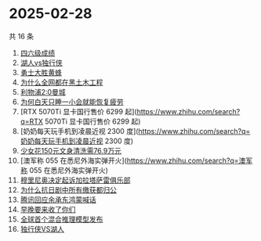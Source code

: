 # 2025-02-28

共 16 条

<!-- BEGIN ZHIHUSEARCH -->
<!-- 最后更新时间 Fri Feb 28 2025 13:22:24 GMT+0800 (China Standard Time) -->
1. [四六级成绩](https://www.zhihu.com/search?q=四六级成绩)
1. [湖人vs独行侠](https://www.zhihu.com/search?q=湖人vs独行侠)
1. [勇士大胜黄蜂](https://www.zhihu.com/search?q=勇士大胜黄蜂)
1. [为什么全网都在黑土木工程](https://www.zhihu.com/search?q=为什么全网都在黑土木工程)
1. [利物浦2:0曼城](https://www.zhihu.com/search?q=利物浦2:0曼城)
1. [为何白天只睡一小会就能恢复疲劳](https://www.zhihu.com/search?q=为何白天只睡一小会就能恢复疲劳)
1. [RTX 5070Ti 显卡国行售价 6299 起](https://www.zhihu.com/search?q=RTX 5070Ti 显卡国行售价 6299 起)
1. [奶奶每天玩手机到凌晨近视 2300 度](https://www.zhihu.com/search?q=奶奶每天玩手机到凌晨近视 2300 度)
1. [少女花150元文身清洗需76.9万元](https://www.zhihu.com/search?q=少女花150元文身清洗需76.9万元)
1. [澳军称 055 在悉尼外海实弹开火](https://www.zhihu.com/search?q=澳军称 055 在悉尼外海实弹开火)
1. [穆里尼奥决定起诉加拉塔萨雷俱乐部](https://www.zhihu.com/search?q=穆里尼奥决定起诉加拉塔萨雷俱乐部)
1. [为什么抗日剧中所有缴获都归公](https://www.zhihu.com/search?q=为什么抗日剧中所有缴获都归公)
1. [腾讯回应余承东鸿蒙喊话](https://www.zhihu.com/search?q=腾讯回应余承东鸿蒙喊话)
1. [早晚要来收了你们](https://www.zhihu.com/search?q=早晚要来收了你们)
1. [全球首个混合推理模型发布](https://www.zhihu.com/search?q=全球首个混合推理模型发布)
1. [独行侠VS湖人](https://www.zhihu.com/search?q=独行侠VS湖人)
<!-- END ZHIHUSEARCH -->
